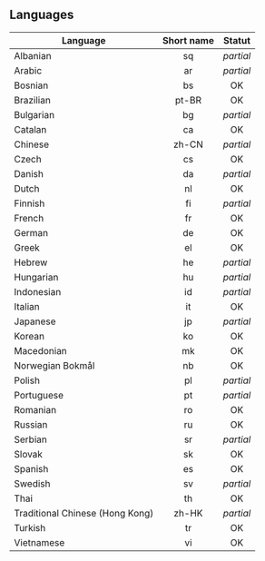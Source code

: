 
## Languages

| Language | Short name | Statut |
|----------|:----------:|:------:|
| Albanian | sq | *partial*
| Arabic | ar | *partial* 
| Bosnian | bs | OK
| Brazilian | pt-BR | OK
| Bulgarian | bg | *partial*
| Catalan | ca | OK
| Chinese | zh-CN | *partial*
| Czech | cs | OK
| Danish | da | *partial*
| Dutch | nl | OK
| Finnish | fi | *partial*
| French | fr | OK
| German | de | OK
| Greek | el | OK
| Hebrew | he | *partial*
| Hungarian | hu | *partial*
| Indonesian | id | *partial*
| Italian | it | OK
| Japanese | jp | *partial*
| Korean | ko | OK
| Macedonian | mk | OK
| Norwegian Bokmål | nb | OK
| Polish | pl | *partial*
| Portuguese | pt | *partial*
| Romanian | ro | OK
| Russian | ru | OK
| Serbian | sr | *partial*
| Slovak | sk | OK
| Spanish | es | OK
| Swedish | sv | *partial*
| Thai | th | OK
| Traditional Chinese (Hong Kong) | zh-HK | *partial*
| Turkish | tr | OK
| Vietnamese | vi | OK
